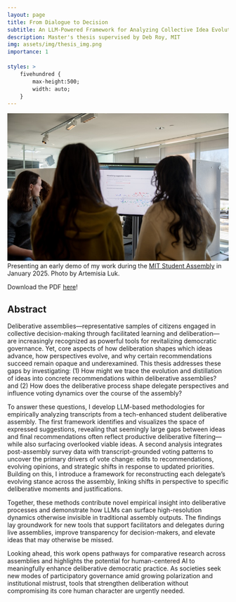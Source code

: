 ```yaml
---
layout: page
title: From Dialogue to Decision
subtitle: An LLM-Powered Framework for Analyzing Collective Idea Evolution and Voting Dynamics in Deliberative Assemblies
description: Master's thesis supervised by Deb Roy, MIT
img: assets/img/thesis_img.png
importance: 1

styles: >
    fivehundred {
        max-height:500;
        width: auto;
    }
---
```


<div class="row justify-content-sm-center">
    <div class="col-sm-4 mt-3 mt-md-0">
        <img src="/assets/img/thesis_img.png" class="img-fluid rounded z-depth-1 fivehundred" alt="Visualization Clusters" />
    </div>
</div>
<div class="caption">
    Presenting an early demo of my work during the <a href="https://sustainabilityassembly.portal.cortico.ai/">MIT Student Assembly</a> in January 2025. Photo by Artemisia Luk.
</div>

Download the PDF [here](https://dam-prod2.media.mit.edu/x/2025/05/16/poole-dayan-elinorpd-SM-MAS-2025-thesis_pfatKHE.pdf)!

## Abstract
Deliberative assemblies—representative samples of citizens engaged in collective decision-making through facilitated learning and deliberation—are increasingly recognized as powerful tools for revitalizing democratic governance. Yet, core aspects of how deliberation shapes which ideas advance, how perspectives evolve, and why certain recommendations succeed remain opaque and underexamined. This thesis addresses these gaps by investigating: (1) How might we trace the evolution and distillation of ideas into concrete recommendations within deliberative assemblies? and (2) How does the deliberative process shape delegate perspectives and influence voting dynamics over the course of the assembly?


To answer these questions, I develop LLM-based methodologies for empirically analyzing transcripts from a tech-enhanced student deliberative assembly. The first framework identifies and visualizes the space of expressed suggestions, revealing that seemingly large gaps between ideas and final recommendations often reflect productive deliberative filtering—while also surfacing overlooked viable ideas.
A second analysis integrates post-assembly survey data with transcript-grounded voting patterns to uncover the primary drivers of vote change: edits to recommendations, evolving opinions, and strategic shifts in response to updated priorities. Building on this, I introduce a framework for reconstructing each delegate’s evolving stance across the assembly, linking shifts in perspective to specific deliberative moments and justifications.

Together, these methods contribute novel empirical insight into deliberative processes and demonstrate how LLMs can surface high-resolution dynamics otherwise invisible in traditional assembly outputs. The findings lay groundwork for new tools that support facilitators and delegates during live assemblies, improve transparency for decision-makers, and elevate ideas that may otherwise be missed.

Looking ahead, this work opens pathways for comparative research across assemblies and highlights the potential for human-centered AI to meaningfully enhance deliberative democratic practice. As societies seek new modes of participatory governance amid growing polarization and institutional mistrust, tools that strengthen deliberation without compromising its core human character are urgently needed. 
